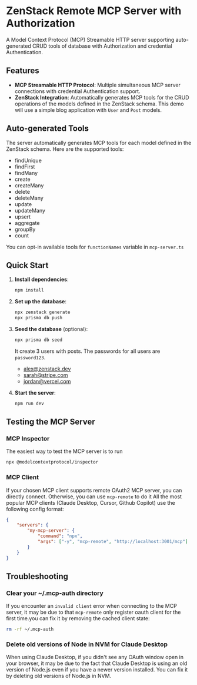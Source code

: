 # ZenStack Remote MCP Server with Authorization

A Model Context Protocol (MCP) Streamable HTTP server supporting auto-generated CRUD tools of database with Authorization and credential Authentication.

## Features

-   **MCP Streamable HTTP Protocol**: Multiple simultaneous MCP server connections with credential Authentication support.
-   **ZenStack Integration**: Automatically generates MCP tools for the CRUD operations of the models defined in the ZenStack schema. This demo will use a simple blog application with `User` and `Post` models.

## Auto-generated Tools

The server automatically generates MCP tools for each model defined in the ZenStack schema. Here are the supported tools:

-   findUnique
-   findFirst
-   findMany
-   create
-   createMany
-   delete
-   deleteMany
-   update
-   updateMany
-   upsert
-   aggregate
-   groupBy
-   count

You can opt-in available tools for `functionNames` variable in `mcp-server.ts`

## Quick Start

1. **Install dependencies**:

    ```bash
    npm install
    ```

2. **Set up the database**:

    ```bash
    npx zenstack generate
    npx prisma db push
    ```

3. **Seed the database** (optional):

    ```bash
    npx prisma db seed
    ```

    It create 3 users with posts. The passwords for all users are `password123`.

    - alex@zenstack.dev
    - sarah@stripe.com
    - jordan@vercel.com

4. **Start the server**:

    ```bash
    npm run dev
    ```

## Testing the MCP Server

### MCP Inspector

The easiest way to test the MCP server is to run

```bash
npx @modelcontextprotocol/inspector
```

### MCP Client

If your chosen MCP client supports remote OAuth2 MCP server, you can directly connect. Otherwise, you can use `mcp-remote` to do it
All the most popular MCP clients (Claude Desktop, Cursor, Github Copilot) use the following config format:

```json
{
    "servers": {
        "my-mcp-server": {
            "command": "npx",
            "args": ["-y", "mcp-remote", "http://localhost:3001/mcp"]
        }
    }
}
```

## Troubleshooting

### Clear your ~/.mcp-auth directory

If you encounter an `invalid client` error when connecting to the MCP server, it may be due to that `mcp-remote` only register oauth client for the first time.you can fix it by removing the cached client state:

```bash
rm -rf ~/.mcp-auth
```

### Delete old versions of Node in NVM for Claude Desktop

When using Claude Desktop, if you didn't see any OAuth window open in your browser, it may be due to the fact that Claude Desktop is using an old version of Node.js even if you have a newer version installed. You can fix it by deleting old versions of Node.js in NVM.
